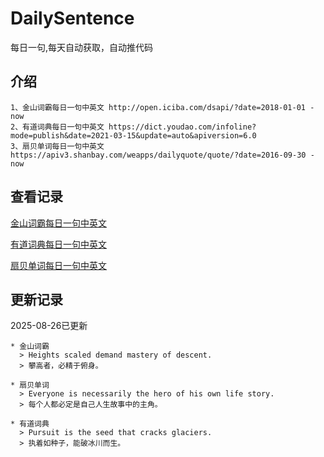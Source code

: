 # DailySentence

每日一句,每天自动获取，自动推代码

## 介绍

```
1、金山词霸每日一句中英文 http://open.iciba.com/dsapi/?date=2018-01-01 - now
2、有道词典每日一句中英文 https://dict.youdao.com/infoline?mode=publish&date=2021-03-15&update=auto&apiversion=6.0
3、扇贝单词每日一句中英文 https://apiv3.shanbay.com/weapps/dailyquote/quote/?date=2016-09-30 - now
```

## 查看记录

[金山词霸每日一句中英文](./data/iciba/)

[有道词典每日一句中英文](./data/youdao/)

[扇贝单词每日一句中英文](./data/shanbay/)

## 更新记录
2025-08-26已更新 
```
* 金山词霸
  > ​​Heights scaled demand mastery of descent.​
  > 攀高者，必精于俯身。

* 扇贝单词
  > Everyone is necessarily the hero of his own life story.
  > 每个人都必定是自己人生故事中的主角。

* 有道词典
  > Pursuit is the seed that cracks glaciers.
  > 执着如种子，能破冰川而生。

```
